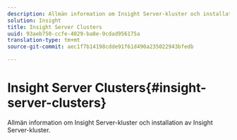 ```yaml
---
description: Allmän information om Insight Server-kluster och installation av Insight Server-kluster.
solution: Insight
title: Insight Server Clusters
uuid: 93aeb750-ccfe-4029-ba8e-9cdad956175a
translation-type: tm+mt
source-git-commit: aec1f7b14198cdde91f61d490a235022943bfedb

---
```



# Insight Server Clusters{#insight-server-clusters}

Allmän information om Insight Server-kluster och installation av Insight Server-kluster.

